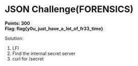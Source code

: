 # JSON Challenge(FORENSICS)

__Points: 300__ </br>
__Flag: flag{y0u_just_have_a_lot_of_fr33_time}__

Solution:
1. LFI
2. Find the internal secret server
3. curl for /secret
